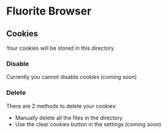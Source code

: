 # Fluorite Browser

## Cookies

Your cookies will be stored in this directory

### Disable

Currently you cannot disable cookies (coming soon)

### Delete

There are 2 methods to delete your cookies:
- Manually delete all the files in the directory
- Use the clear cookies button in the settings (coming soon)
